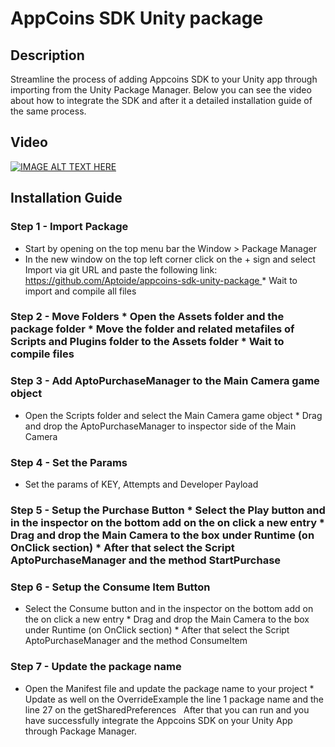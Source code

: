 
# AppCoins SDK Unity package

## Description

Streamline the process of adding Appcoins SDK to your Unity app through importing from the Unity Package Manager. Below you can see the video about how to integrate the SDK and after it a detailed installation guide of the same process.

## Video

[![IMAGE ALT TEXT HERE](https://img.youtube.com/vi/m-EZxdb7sUY/0.jpg)](https://www.youtube.com/watch?v=m-EZxdb7sUY)

## Installation Guide

### Step 1 - Import Package
* Start by opening on the top menu bar the Window > Package Manager
* In the new window on the top left corner click on the + sign and select Import via git URL and paste the following link: https://github.com/Aptoide/appcoins-sdk-unity-package * Wait to import and compile all files

### Step 2 - Move Folders * Open the Assets folder and the package folder * Move the folder and related metafiles of Scripts and Plugins folder to the Assets folder * Wait to compile files 
### Step 3 - Add AptoPurchaseManager to the Main Camera game object
* Open the Scripts folder and select the Main Camera game object * Drag and drop the AptoPurchaseManager to inspector side of the Main Camera

### Step 4 - Set the Params
* Set the params of KEY, Attempts and Developer Payload 
### Step 5 - Setup the Purchase Button * Select the Play button and in the inspector on the bottom add on the on click a new entry * Drag and drop the Main Camera to the box under Runtime (on OnClick section) * After that select the Script AptoPurchaseManager and the method StartPurchase 
### Step 6 - Setup the Consume Item Button
* Select the Consume button and in the inspector on the bottom add on the on click a new entry * Drag and drop the Main Camera to the box under Runtime (on OnClick section) * After that select the Script AptoPurchaseManager and the method ConsumeItem 
### Step 7 - Update the package name
* Open the Manifest file and update the package name to your project * Update as well on the OverrideExample the line 1 package name and the line 27 on the getSharedPreferences   After that you can run and you have successfully integrate the Appcoins SDK on your Unity App through Package Manager.
